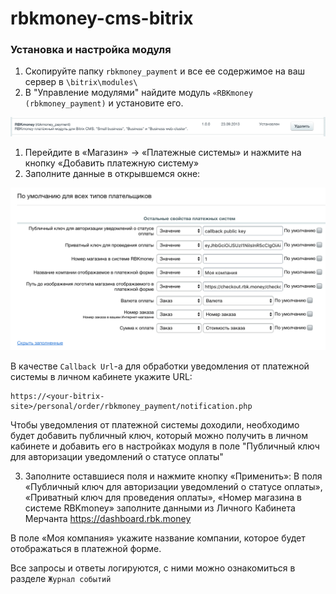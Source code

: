 # rbkmoney-cms-bitrix

### Установка и настройка модуля

1) Скопируйте папку `rbkmoney_payment` и все ее содержимое на ваш сервер в `\bitrix\modules\`
2) В "Управление модулями" найдите модуль `«RBKmoney (rbkmoney_payment)` и установите его.

![Установка модуля](images/managing.png)

1)	Перейдите в «Магазин» -> «Платежные системы» и нажмите на кнопку «Добавить платежную систему»
1)	Заполните данные в открывшемся окне:

![Настройка модуля](images/settings.png)

В качестве `Callback Url`-а для обработки уведомления от платежной системы в личном кабинете укажите URL:

```
https://<your-bitrix-site>/personal/order/rbkmoney_payment/notification.php
```

Чтобы уведомления от платежной системы доходили, необходимо будет добавить публичный ключ, который можно получить в личном кабинете и добавить его в настройках модуля в поле "Публичный ключ для авторизации уведомлений о статусе оплаты"

3)	Заполните оставшиеся поля и нажмите кнопку «Применить»:
В поля «Публичный ключ для авторизации уведомлений о статусе оплаты», «Приватный ключ для проведения оплаты», «Номер магазина в системе RBKmoney» заполните данными из Личного Кабинета Мерчанта https://dashboard.rbk.money

В поле «Моя компания» укажите название компании, которое будет отображаться в платежной форме.


Все запросы и ответы логируются, с ними можно ознакомиться в разделе `Журнал событий`

